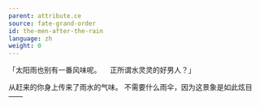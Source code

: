 ```yaml
---
parent: attribute.ce
source: fate-grand-order
id: the-men-after-the-rain
language: zh
weight: 0
---
```


「太阳雨也别有一番风味呢。
　正所谓水灵灵的好男人？」

从赶来的你身上传来了雨水的气味。
不需要什么雨伞，因为这景象是如此炫目——
